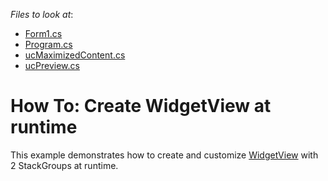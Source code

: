 <!-- default file list -->
*Files to look at*:

* [Form1.cs](./CS/WidgetViewExample/Form1.cs)
* [Program.cs](./CS/WidgetViewExample/Program.cs)
* [ucMaximizedContent.cs](./CS/WidgetViewExample/ucMaximizedContent.cs)
* [ucPreview.cs](./CS/WidgetViewExample/ucPreview.cs)
<!-- default file list end -->
# How To: Create WidgetView at runtime


<p>This example demonstrates how to create and customize <a href="https://docs.devexpress.com/WindowsForms/16239/controls-and-libraries/application-ui-manager/views/widget-view">WidgetView</a> with 2 StackGroups at runtime.</p>

<br/>


